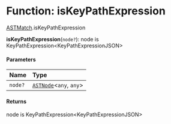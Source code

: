 # Function: isKeyPathExpression

[ASTMatch](/en/auto-docs/editor/modules/ASTMatch.md).isKeyPathExpression

**isKeyPathExpression**(`node?`): node is KeyPathExpression\<KeyPathExpressionJSON>

#### Parameters

| Name | Type |
| :------ | :------ |
| `node?` | [`ASTNode`](/en/auto-docs/editor/classes/ASTNode.md)<`any`, `any`> |

#### Returns

node is KeyPathExpression\<KeyPathExpressionJSON>
